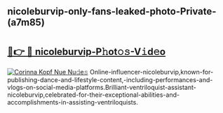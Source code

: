 ## nicoleburvip-only-fans​-leaked-photo​-Private-(a7m85)


# <h2><a href="https://mediaupload.pro?title=nicoleburvip&ref=git">🔗👉 🔴 nicoleburvip-P𝚑ot𝚘𝚜-V𝚒d𝚎o</a></h2>

[![Corinna Kopf Nue Nu𝚍e𝚜](https://i.imgur.com/0qMVB7G.gif)](https://mediaupload.pro?title=nicoleburvip&ref=git)
Online-influencer-nicoleburvip,known-for-publishing-dance-and-lifestyle-content,-including-performances-and-vlogs-on-social-media-platforms.Brilliant-ventriloquist-assistant-nicoleburvip,celebrated-for-their-exceptional-abilities-and-accomplishments-in-assisting-ventriloquists.  